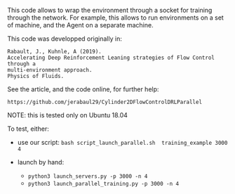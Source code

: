 This code allows to wrap the environment through a socket for training through the network. For example, this allows
to run environments on a set of machine, and the Agent on a separate machine.

This code was developped originally in:

```
Rabault, J., Kuhnle, A (2019).
Accelerating Deep Reinforcement Leaning strategies of Flow Control through a
multi-environment approach.
Physics of Fluids.
```

See the article, and the code online, for further help:

```
https://github.com/jerabaul29/Cylinder2DFlowControlDRLParallel
```

NOTE: this is tested only on Ubuntu 18.04

To test, either:

- use our script: ```bash script_launch_parallel.sh  training_example 3000 4```

- launch by hand:

  - ```python3 launch_servers.py -p 3000 -n 4```
  - ```python3 launch_parallel_training.py -p 3000 -n 4```
